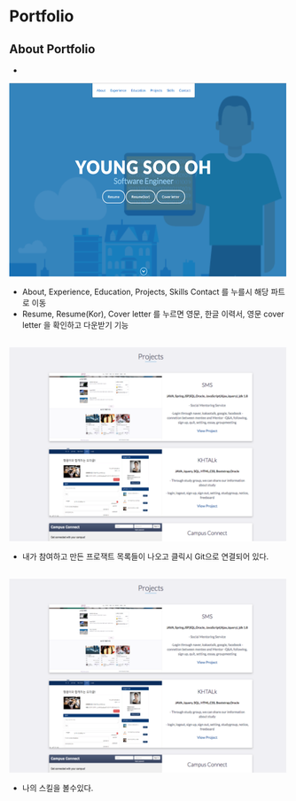 # Portfolio

## About Portfolio
-
<img src="images/young1.png" style="width: 500px; height: 350px" />

- About, Experience, Education, Projects, Skills Contact 를 누를시 해당 파트로 이동
- Resume, Resume(Kor), Cover letter 를 누르면 영문, 한글 이력서, 영문 cover letter 을 확인하고 다운받기 기능

<br />

<img src="images/young2.png" style="width: 500px; height: 350px" />

- 내가 참여하고 만든 프로잭트 목록들이 나오고 클릭시 Git으로 연결되어 있다.

<br />

<img src="images/young2.png" style="width: 500px; height: 350px" />

- 나의 스킬을 볼수있다. 

<br />




